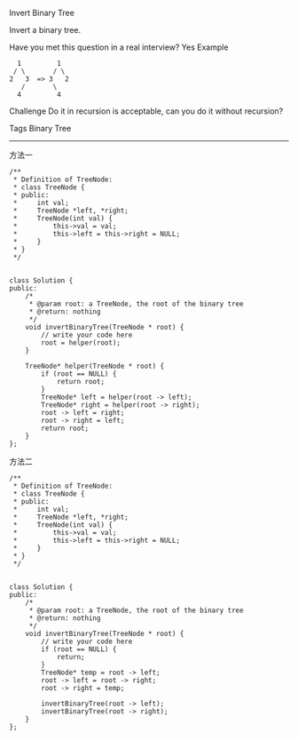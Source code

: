 Invert Binary Tree 

Invert a binary tree.

Have you met this question in a real interview? Yes
Example

	  1         1
	 / \       / \
	2   3  => 3   2
	   /       \
	  4         4
Challenge 
Do it in recursion is acceptable, can you do it without recursion?

Tags 
Binary Tree

----------
方法一

	/**
	 * Definition of TreeNode:
	 * class TreeNode {
	 * public:
	 *     int val;
	 *     TreeNode *left, *right;
	 *     TreeNode(int val) {
	 *         this->val = val;
	 *         this->left = this->right = NULL;
	 *     }
	 * }
	 */
	
	
	class Solution {
	public:
	    /*
	     * @param root: a TreeNode, the root of the binary tree
	     * @return: nothing
	     */
	    void invertBinaryTree(TreeNode * root) {
	        // write your code here
	        root = helper(root);
	    }
	
	    TreeNode* helper(TreeNode * root) {
	        if (root == NULL) {
	            return root;
	        }
	        TreeNode* left = helper(root -> left);
	        TreeNode* right = helper(root -> right);
	        root -> left = right;
	        root -> right = left;
	        return root;
	    }
	};
方法二

	/**
	 * Definition of TreeNode:
	 * class TreeNode {
	 * public:
	 *     int val;
	 *     TreeNode *left, *right;
	 *     TreeNode(int val) {
	 *         this->val = val;
	 *         this->left = this->right = NULL;
	 *     }
	 * }
	 */
	
	
	class Solution {
	public:
	    /*
	     * @param root: a TreeNode, the root of the binary tree
	     * @return: nothing
	     */
	    void invertBinaryTree(TreeNode * root) {
	        // write your code here
	        if (root == NULL) {
	            return;
	        }
	        TreeNode* temp = root -> left;
	        root -> left = root -> right;
	        root -> right = temp;
	
	        invertBinaryTree(root -> left);
	        invertBinaryTree(root -> right);
	    }
	};